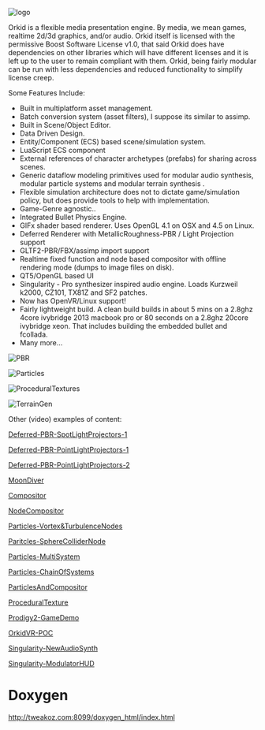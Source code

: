 ![logo](https://github.com/tweakoz/orkid/blob/compositor2system/ork.data/dox/doxylogo.png "OrkidLogo")

Orkid is a flexible media presentation engine. By media, we mean games, realtime 2d/3d graphics, and/or audio. Orkid itself is licensed with the permissive Boost Software License v1.0, that said Orkid does have dependencies on other libraries which will have different licenses and it is left up to the user to remain compliant with them. Orkid, being fairly modular can be run with less dependencies and reduced functionality to simplify license creep. 

Some Features Include:
* Built in multiplatform asset management.
* Batch conversion system (asset filters), I suppose its similar to assimp.
* Built in Scene/Object Editor.
* Data Driven Design.
* Entity/Component (ECS) based scene/simulation system.
* LuaScript ECS component
* External references of character archetypes (prefabs) for sharing across scenes.
* Generic dataflow modeling primitives used for modular audio synthesis, modular particle systems and modular terrain synthesis .
* Flexible simulation architecture does not to dictate game/simulation policy, but does provide tools to help with implementation.
* Game-Genre agnostic.. 
* Integrated Bullet Physics Engine.
* GlFx shader based renderer. Uses OpenGL 4.1 on OSX and 4.5 on Linux.
* Deferred Renderer with MetallicRoughness-PBR / Light Projection support
* GLTF2-PBR/FBX/assimp import support
* Realtime fixed function and node based compositor with offline rendering mode (dumps to image files on disk).
* QT5/OpenGL based UI
* Singularity - Pro synthesizer inspired audio engine. Loads Kurzweil k2000, CZ101, TX81Z and SF2 patches.
* Now has OpenVR/Linux support!
* Fairly lightweight build. A clean build builds in about 5 mins on a 2.8ghz 4core ivybridge 2013 macbook pro or 80 seconds on a 2.8ghz 20core ivybridge xeon. That includes building the embedded bullet and fcollada.
* Many more...

![PBR](./ork.data/misc/th_screenshot_pbr.png )

![Particles](http://tweakoz.com/resources/images/th_sshot_psys.jpg)

![ProceduralTextures](http://tweakoz.com/resources/images/th_sshot_proctex.jpg)

![TerrainGen](http://tweakoz.com/resources/images/th_terrain03.jpg)

Other (video) examples of content: 

[Deferred-PBR-SpotLightProjectors-1](https://www.youtube.com/watch?v=AwhDNZPhcBk)

[Deferred-PBR-PointLightProjectors-1](https://www.youtube.com/watch?v=ffEbkF9l4yw)

[Deferred-PBR-PointLightProjectors-2](https://www.youtube.com/watch?v=Xem37Nfp-d8)

[MoonDiver](https://youtu.be/2zNd4k_6I6s)

[Compositor](https://www.youtube.com/watch?v=zLBhF8WCDgQ)

[NodeCompositor](https://www.youtube.com/watch?v=AGMazbsbJYE)

[Particles-Vortex&TurbulenceNodes](https://youtu.be/Qr8QK6ns0Tk)

[Paritcles-SphereColliderNode](https://www.youtube.com/watch?v=yb9a6k4VeaU)

[Particles-MultiSystem](https://www.youtube.com/watch?v=o7uJFNQc3Go)

[Particles-ChainOfSystems](https://youtu.be/sQTiz0Ooo6I)

[ParticlesAndCompositor](https://www.youtube.com/watch?v=qmULG3ZOoS0)

[ProceduralTexture](https://www.youtube.com/watch?v=FdAfxQjR3AQ)

[Prodigy2-GameDemo](http://tweakoz.com/resources/videos/p2d.mp4)

[OrkidVR-POC](https://www.youtube.com/watch?v=6tOPVw8T_sU)

[Singularity-NewAudioSynth](https://www.youtube.com/watch?v=irBaba13quQ)

[Singularity-ModulatorHUD](https://www.youtube.com/watch?v=1PEXp9-6eRA)

Doxygen
========
http://tweakoz.com:8099/doxygen_html/index.html


